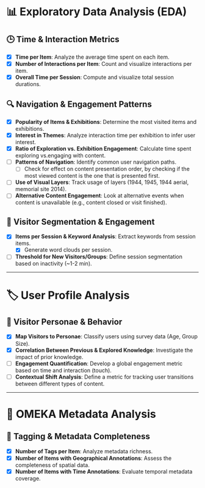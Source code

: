 
# 📊 Exploratory Data Analysis (EDA)

## 🕒 Time & Interaction Metrics
- [x] **Time per Item**: Analyze the average time spent on each item.
- [x] **Number of Interactions per Item**: Count and visualize interactions per item.
- [x] **Overall Time per Session**: Compute and visualize total session durations.

## 🔍 Navigation & Engagement Patterns
- [x] **Popularity of Items & Exhibitions**: Determine the most visited items and exhibitions.
- [x] **Interest in Themes**: Analyze interaction time per exhibition to infer user interest.
- [x] **Ratio of Exploration vs. Exhibition Engagement**: Calculate time spent exploring vs.engaging with content.
- [ ] **Patterns of Navigation**: Identify common user navigation paths.
  - [ ] Check for effect on content presentation order, by checking if the most viewed content is the one that is presented first.
- [ ] **Use of Visual Layers**: Track usage of layers (1944, 1945, 1944 aerial, memorial site 2014).
- [ ] **Alternative Content Engagement**: Look at alternative events when content is unavailable (e.g., content closed or visit finished).

## 🎯 Visitor Segmentation & Engagement
- [x] **Items per Session & Keyword Analysis**: Extract keywords from session items.
  - [x] Generate word clouds per session.
- [ ] **Threshold for New Visitors/Groups**: Define session segmentation based on inactivity (~1-2 min).

---

# 🏷️ User Profile Analysis

## 🏅 Visitor Personae & Behavior
- [x] **Map Visitors to Personae**: Classify users using survey data (Age, Group Size).
- [x] **Correlation Between Previous & Explored Knowledge**: Investigate the impact of prior knowledge.
- [ ] **Engagement Quantification**: Develop a global engagement metric based on time and interaction (touch).
- [ ] **Contextual Shift Analysis**: Define a metric for tracking user transitions between different types of content.

---

# 📌 OMEKA Metadata Analysis

## 📌 Tagging & Metadata Completeness
- [x] **Number of Tags per Item**: Analyze metadata richness.
- [x] **Number of Items with Geographical Annotations**: Assess the completeness of spatial data.
- [x] **Number of Items with Time Annotations**: Evaluate temporal metadata coverage.
